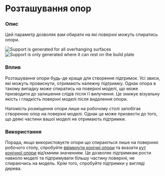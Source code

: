 Розташування опор
====

### **Опис**

Цей параметр дозволяє вам обирати на які поверхні можуть спиратись опори.

![Support is generated for all overhanging surfaces](../images/support_type_everywhere.png)
![Support is only generated where it can rest on the build plate](../images/support_type_touching_buildplate.png)

### **Вплив**

Розташування опори будь-де краще для створення підтримок. Усі звиси, які можуть провиснути, отримають належну підтримку. Однак опора в такому випадку може спиратись на поверхні моделі, що може призводити до залишення слідів після її вилучення. Це знижує візуальну якість і гладкість поверхні моделі після видалення опори.

Натомість розміщення опори лише на робочому столі запобігає створенню опор на поверхні моделі. Однак це може призвести до того, що деякі частини вашої моделі не отримають підтримки.

### **Використання**

Порада, якщо використовуєте опори що спираються лише на поверхню робочого столу, спробуйте [ввімкнути конічні опори](../experimental/support_conical_enabled.md) та вказати [кут конічної опори](../experimental/support_conical_angle.md) від’ємним значенням. Це дозволяє підтримкам рости навколо моделі та підтримувати більшу частину поверхні, не спираючись на модель. Крім того, спробуйте підтримки у вигляді дерева.
